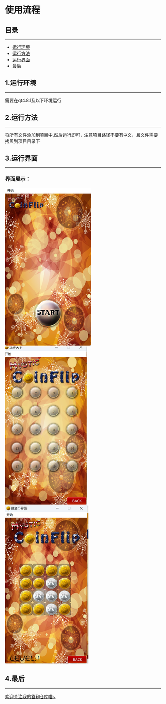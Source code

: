 

# 使用流程

## 目录
---
* [运行环境](#1运行环境)
* [运行方法](#2运行方法)
* [运行界面](#3运行界面)
* [最后](#4最后)









## 1.运行环境

---



需要在qt4.8.1及以下环境运行

## 2.运行方法

---



将所有文件添加到项目中,然后运行即可，注意项目路径不要有中文，且文件需要拷贝到项目目录下

## 3.运行界面

---



### 界面展示：


<img src="https://github.com/sorrymaker2111/Shit_CoinFilpGame/blob/main/image-20230717005543277.png?raw=true" style="zoom:50%;" />

<img src="https://github.com/sorrymaker2111/Shit_CoinFilpGame/blob/main/image-20230717005601776.png?raw=true" style="zoom:50%;" />

<img src="https://github.com/sorrymaker2111/Shit_CoinFilpGame/blob/main/image-20230717005617284.png?raw=true" style="zoom:50%;" />

## 4.最后

---

[欢迎关注我的答辩仓库喵~](https://github.com/sorrymaker2111)
